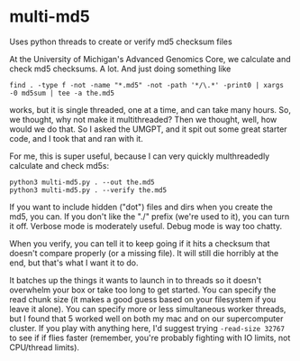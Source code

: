 # multi-md5
Uses python threads to create or verify md5 checksum files


At the University of Michigan's Advanced Genomics Core, we calculate and check md5 checksums. A lot. And just doing something like

```
find . -type f -not -name "*.md5" -not -path '*/\.*' -print0 | xargs -0 md5sum | tee -a the.md5
```

works, but it is single threaded, one at a time, and can take many hours.  So, we thought, why not make it multithreaded? Then we thought, well, how would we do that. So I asked the UMGPT, and it spit out some great starter code, and I took that and ran with it.

For me, this is super useful, because I can very quickly multhreadedly calculate and check md5s:
```
python3 multi-md5.py . --out the.md5
python3 multi-md5.py . --verify the.md5
```

If you want to include hidden ("dot") files and dirs when you create the md5, you can. If you don't like the "./" prefix (we're used to it), you can turn it off. Verbose mode is moderately useful. Debug mode is way too chatty. 

When you verify, you can tell it to keep going if it hits a checksum that doesn't compare properly (or a missing file). It will still die horribly at the end, but that's what I want it to do.

It batches up the things it wants to launch in to threads so it doesn't overwhelm your box or take too long to get started. You can specify the read chunk size (it makes a good guess based on your filesystem if you leave it alone). You can specify more or less simultaneous worker threads, but I found that 5 worked well on both my mac and on our supercomputer cluster. If you play with anything here, I'd suggest trying `-read-size 32767` to see if if flies faster (remember, you're probably fighting with IO limits, not CPU/thread limits).
